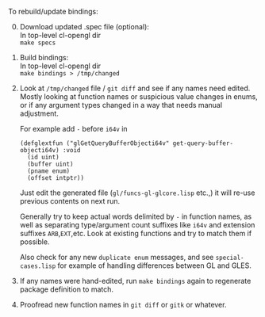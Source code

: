 To rebuild/update bindings:

0. Download updated .spec file (optional):  
    In top-level cl-opengl dir  
    `make specs`

1. Build bindings:  
    In top-level cl-opengl dir  
    `make bindings > /tmp/changed`

2. Look at `/tmp/changed` file / `git diff` and see if any names need edited.  
    Mostly looking at function names or suspicious value changes in enums,
    or if any argument types changed in a way that needs manual adjustment.
    
    For example add `-` before `i64v` in
    ```
    (defglextfun ("glGetQueryBufferObjecti64v" get-query-buffer-objecti64v) :void
      (id uint)
      (buffer uint)
      (pname enum)
      (offset intptr))

    ```
    
    Just edit the generated file (`gl/funcs-gl-glcore.lisp` etc.,) it
    will re-use previous contents on next run.
    
    Generally try to keep actual words delimited by `-` in function
    names, as well as separating type/argument count suffixes like
    `i64v` and extension suffixes `ARB`,`EXT`,etc. Look at existing
    functions and try to match them if possible.
    
    Also check for any new `duplicate enum` messages, and see
    `special-cases.lisp` for example of handling differences between
    GL and GLES.

3. If any names were hand-edited, run `make bindings` again to
regenerate package definition to match.

4. Proofread new function names in `git diff` or `gitk` or whatever.

